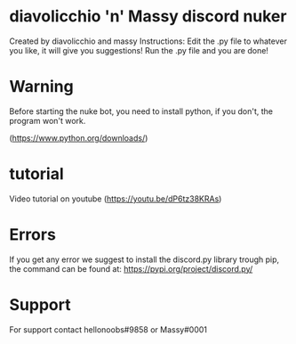 # diavolicchio 'n' Massy discord nuker
Created by diavolicchio and massy
Instructions:
Edit the .py file to whatever you like, it will give you suggestions!
Run the .py file and you are done!

# Warning

Before starting the nuke bot, 
you need to install python, if you don't, 
the program won't work.

(https://www.python.org/downloads/)


# tutorial

Video tutorial on youtube (https://youtu.be/dP6tz38KRAs) 

# Errors
If you get any error we suggest to install the discord.py library trough pip,
the command can be found at:
https://pypi.org/project/discord.py/

# Support
For support contact hellonoobs#9858 or Massy#0001

